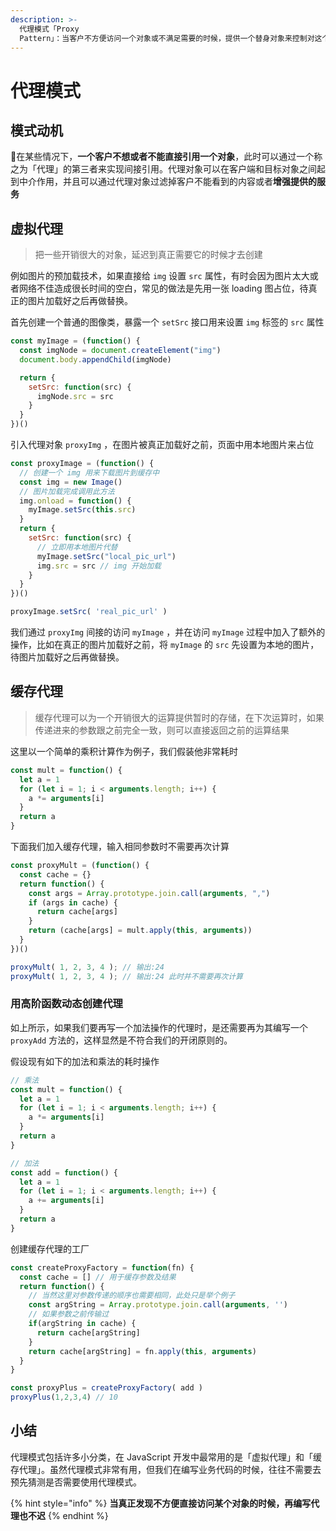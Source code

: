 ```yaml
---
description: >-
  代理模式「Proxy
  Pattern」：当客户不方便访问一个对象或不满足需要的时候，提供一个替身对象来控制对这个对象的访问，所以客户实际上访问的是替身对象，替身对象对请求做出一些处理之后，再把请求转交给本体对象
---
```


# 代理模式

## 模式动机

在某些情况下，**一个客户不想或者不能直接引用一个对象**，此时可以通过一个称之为「代理」的第三者来实现间接引用。代理对象可以在客户端和目标对象之间起到中介作用，并且可以通过代理对象过滤掉客户不能看到的内容或者**增强提供的服务**

## 虚拟代理

> 把一些开销很大的对象，延迟到真正需要它的时候才去创建

例如图片的预加载技术，如果直接给 `img` 设置 `src` 属性，有时会因为图片太大或者网络不佳造成很长时间的空白，常见的做法是先用一张 loading 图占位，待真正的图片加载好之后再做替换。

首先创建一个普通的图像类，暴露一个 `setSrc` 接口用来设置 `img` 标签的 `src` 属性

```javascript
const myImage = (function() {
  const imgNode = document.createElement("img")
  document.body.appendChild(imgNode)

  return {
    setSrc: function(src) {
      imgNode.src = src
    }
  }
})()
```

引入代理对象 `proxyImg` ，在图片被真正加载好之前，页面中用本地图片来占位

```javascript
const proxyImage = (function() {
  // 创建一个 img 用来下载图片到缓存中
  const img = new Image()
  // 图片加载完成调用此方法
  img.onload = function() {
    myImage.setSrc(this.src)
  }
  return {
    setSrc: function(src) {
      // 立即用本地图片代替
      myImage.setSrc("local_pic_url")
      img.src = src // img 开始加载
    }
  }
})()

proxyImage.setSrc( 'real_pic_url' )
```

我们通过 `proxyImg` 间接的访问 `myImage` ，并在访问 `myImage` 过程中加入了额外的操作，比如在真正的图片加载好之前，将 `myImage` 的 `src` 先设置为本地的图片，待图片加载好之后再做替换。

## 缓存代理

> 缓存代理可以为一个开销很大的运算提供暂时的存储，在下次运算时，如果传递进来的参数跟之前完全一致，则可以直接返回之前的运算结果

这里以一个简单的乘积计算作为例子，我们假装他非常耗时

```javascript
const mult = function() {
  let a = 1
  for (let i = 1; i < arguments.length; i++) {
    a *= arguments[i]
  }
  return a
}
```

下面我们加入缓存代理，输入相同参数时不需要再次计算

```javascript
const proxyMult = (function() {
  const cache = {}
  return function() {
    const args = Array.prototype.join.call(arguments, ",")
    if (args in cache) {
      return cache[args]
    }
    return (cache[args] = mult.apply(this, arguments))
  }
})()

proxyMult( 1, 2, 3, 4 ); // 输出:24
proxyMult( 1, 2, 3, 4 ); // 输出:24 此时并不需要再次计算
```

### 用高阶函数动态创建代理

如上所示，如果我们要再写一个加法操作的代理时，是还需要再为其编写一个 `proxyAdd` 方法的，这样显然是不符合我们的开闭原则的。

假设现有如下的加法和乘法的耗时操作

```javascript
// 乘法
const mult = function() {
  let a = 1
  for (let i = 1; i < arguments.length; i++) {
    a *= arguments[i]
  }
  return a
}

// 加法
const add = function() {
  let a = 1
  for (let i = 1; i < arguments.length; i++) {
    a += arguments[i]
  }
  return a
}
```

创建缓存代理的工厂

```javascript
const createProxyFactory = function(fn) {
  const cache = [] // 用于缓存参数及结果
  return function() {
    // 当然这里对参数传递的顺序也需要相同，此处只是举个例子
    const argString = Array.prototype.join.call(arguments, '')
    // 如果参数之前传输过
    if(argString in cache) {
      return cache[argString]
    }
    return cache[argString] = fn.apply(this, arguments)
  }
}

const proxyPlus = createProxyFactory( add )
proxyPlus(1,2,3,4) // 10
```

## 小结

代理模式包括许多小分类，在 JavaScript 开发中最常用的是「虚拟代理」和「缓存代理」。虽然代理模式非常有用，但我们在编写业务代码的时候，往往不需要去预先猜测是否需要使用代理模式。 

{% hint style="info" %}
**当真正发现不方便直接访问某个对象的时候，再编写代理也不迟**
{% endhint %}



